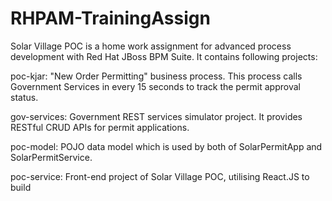 # RHPAM-TrainingAssign

Solar Village POC is a home work assignment for advanced process development with Red Hat JBoss BPM Suite. It contains following projects:

poc-kjar: "New Order Permitting" business process. This process calls Government Services in every 15 seconds to track the permit approval status.

gov-services: Government REST services simulator project. It provides RESTful CRUD APIs for permit applications.

poc-model: POJO data model which is used by both of SolarPermitApp and SolarPermitService.

poc-service: Front-end project of Solar Village POC, utilising React.JS to build